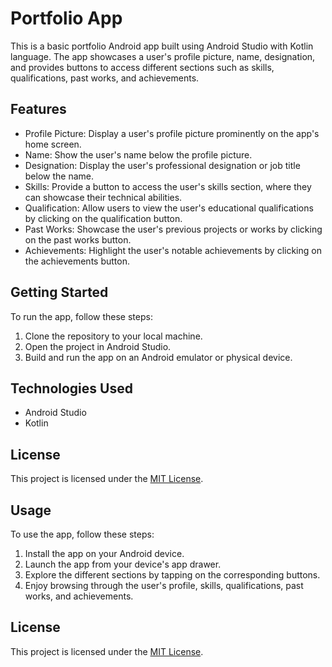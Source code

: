 # Portfolio App

This is a basic portfolio Android app built using Android Studio with Kotlin language. The app showcases a user's profile picture, name, designation, and provides buttons to access different sections such as skills, qualifications, past works, and achievements.

## Features

- Profile Picture: Display a user's profile picture prominently on the app's home screen.
- Name: Show the user's name below the profile picture.
- Designation: Display the user's professional designation or job title below the name.
- Skills: Provide a button to access the user's skills section, where they can showcase their technical abilities.
- Qualification: Allow users to view the user's educational qualifications by clicking on the qualification button.
- Past Works: Showcase the user's previous projects or works by clicking on the past works button.
- Achievements: Highlight the user's notable achievements by clicking on the achievements button.

## Getting Started

To run the app, follow these steps:

1. Clone the repository to your local machine.
2. Open the project in Android Studio.
3. Build and run the app on an Android emulator or physical device.

## Technologies Used

- Android Studio
- Kotlin

## License

This project is licensed under the [MIT License](https://opensource.org/licenses/MIT).

## Usage

To use the app, follow these steps:

1. Install the app on your Android device.
2. Launch the app from your device's app drawer.
3. Explore the different sections by tapping on the corresponding buttons.
4. Enjoy browsing through the user's profile, skills, qualifications, past works, and achievements.

## License

This project is licensed under the [MIT License](https://opensource.org/licenses/MIT).







































